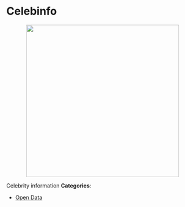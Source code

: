 # Celebinfo

<p align="center">
    <img width="400" src="https://raw.githubusercontent.com/awesome-apis/awesome-apis/apis/celebinfo/logo_256x256.png" />
</p>


Celebrity information
**Categories**:

- [Open Data](https://github/awesome-apis/awesome-apis#open-data)



